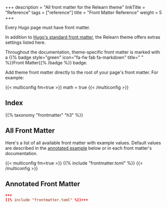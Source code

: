 +++
description = "All front matter for the Relearn theme"
linkTitle = "Reference"
tags = ["reference"]
title = "Front Matter Reference"
weight = 5
+++

Every Hugo page must have front matter.

In addition to [Hugo's standard front matter](https://gohugo.io/content-management/front-matter/#fields), the Relearn theme offers extras settings listed here.

Throughout the documentation, theme-specific front matter is marked with a {{% badge style="green" icon="fa-fw fab fa-markdown" title=" " %}}Front Matter{{% /badge %}} badge.

Add theme front matter directly to the root of your page's front matter. For example:

{{< multiconfig fm=true >}}
  math = true
{{< /multiconfig >}}

## Index

{{% taxonomy "frontmatter" "h3" %}}

## All Front Matter

Here's a list of all available front matter with example values.  Default values are described in the [annotated example](#annotated-front-matter) below or in each front matter's documentation.

{{< multiconfig fm=true >}}
{{% include "frontmatter.toml" %}}
{{< /multiconfig >}}

## Annotated Front Matter

````toml {title="toml"}
+++
{{% include "frontmatter.toml" %}}+++
````
